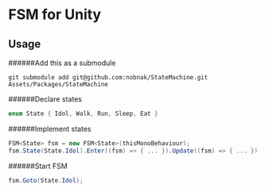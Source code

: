 # FSM for Unity

## Usage
######Add this as a submodule
```
git submodule add git@github.com:nobnak/StateMachine.git Assets/Packages/StateMachine
```
######Declare states
```cs
enum State { Idol, Walk, Run, Sleep, Eat }
```
######Implement states
```cs
FSM<State> fsm = new FSM<State>(thisMonoBehaviour);
fsm.State(State.Idol).Enter((fsm) => { ... }).Update((fsm) => { ... }).Exit((fsm)=> { ... });
```
######Start FSM
```cs
fsm.Goto(State.Idol);
```
